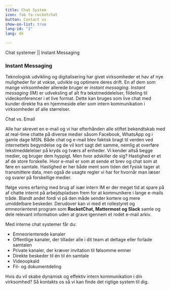 ```yaml
---
title: Chat System
icon: fab fa-rocketchat
button: Contact us
show-on-list: true
lang-id: "2"
lang: dk

---
```

Chat systemer || Instant Messaging

### Instant Messaging

  
Teknologisk udvikling og digitalisering har givet virksomheder et hav af nye muligheder for at vokse, udvikle og optimere deres drift. En af dem som mange virksomheder allerede bruger er _instant messaging_. _Instant messaging_ (IM) er udveksling af alt fra tekstmeddelelser, fildeling til videokonferencer i et live format. Dette kan bruges som live chat med kunder direkte fra en hjemmeside eller som intern kommunikation i virksomheder af alle størrelser.

Chat vs. Email

Alle har skrevet en e-mail og vi har efterhånden alle stiftet bekendtskab med at real-time chatte på diverse medier såsom Facebook, WhatsApp og i gamle dage MSN. Både chat og e-mail blev faktisk bragt til verden ved internettets begyndelse og de vil kort sagt det samme, nemlig at overføre tekstmeddelelser på kryds og tværs af enheder. Vi kender altså begge medier, og bruger dem hyppigt. Men hvor adskiller de sig? Hastighed er et af de store forskelle. Hvor e-mail er som at sende et brev og chat som at føre en samtale. Hastighed er her både ment som tiden det fysisk tager at transmittere data, men også de usagte regler vi har for hvornår man læser og svarer på forskellige medier.

Ifølge vores erfaring med brug af især intern IM er der meget tid at spare på af chatte internt på arbejdspladsen frem for at kommunikere i lange e-mails tråde. Blandt andet fordi vi på den måde sender kortere og mere umiddelbare beskeder. Derudover kan vi med et rollestyret og emneorienteret program som **RocketChat, Mattermost og Slack** samle og dele relevant information uden at grave igennem et rodet e-mail arkiv.

Med interne chat systemer får du:

* Emneorienterede kanaler
* Offentlige kanaler, der tillader alle i dit team at deltage eller forlade samtalen
* Private kanaler, der kræver invitation til følsomme emner
* Direkte beskeder til én til én samtale
* Videoopkald
* Fil- og dokumentdeling

Hvis du vil skabe dynamisk og effektiv intern kommunikation i din virksomhed? Så kontakts os så vi kan finde det rigtige system til dig.